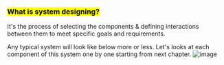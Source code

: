 ### <mark>What is system designing?</mark>
It's the process of selecting the components & defining interactions between them to meet specific goals and requirements.

Any typical system will look like below more or less. Let's looks at each component of this system one by one starting from 
next chapter.
![image](https://github.com/user-attachments/assets/9aa40ce9-55fc-4faa-8f9d-2ff05d7824bd)

